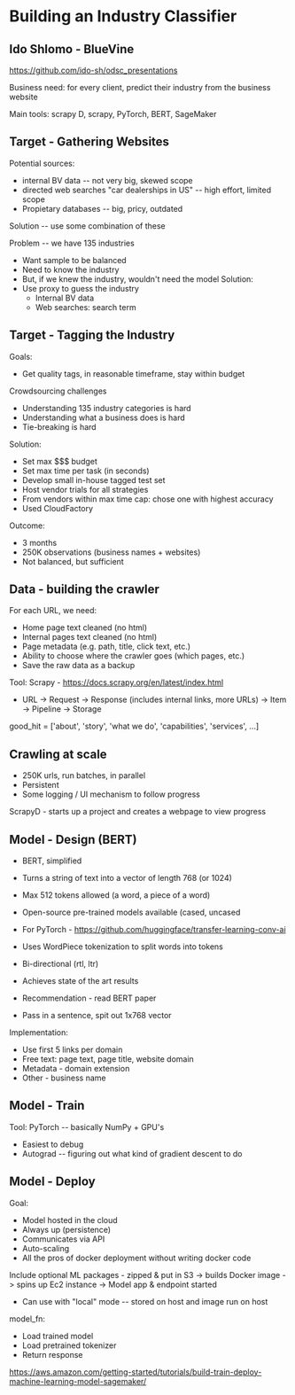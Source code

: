 # Building an Industry Classifier
## Ido Shlomo - BlueVine

https://github.com/ido-sh/odsc_presentations

Business need: for every client, predict their industry from the business
website

Main tools: scrapy D, scrapy, PyTorch, BERT, SageMaker

## Target - Gathering Websites
Potential sources: 
- internal BV data -- not very big, skewed scope
- directed web searches "car dealerships in US" -- high effort, limited
  scope
- Propietary databases -- big, pricy, outdated

Solution -- use some combination of these

Problem -- we have 135 industries
- Want sample to be balanced
- Need to know the industry
- But, if we knew the industry, wouldn't need the model
Solution:
- Use proxy to guess the industry
    - Internal BV data
    - Web searches: search term

## Target - Tagging the Industry
Goals:
- Get quality tags, in reasonable timeframe, stay within budget

Crowdsourcing challenges
- Understanding 135 industry categories is hard
- Understanding what a business does is hard
- Tie-breaking is hard

Solution:
- Set max $$$ budget
- Set max time per task (in seconds)
- Develop small in-house tagged test set
- Host vendor trials for all strategies
- From vendors within max time cap: chose one with highest accuracy
- Used CloudFactory

Outcome:
- 3 months
- 250K observations (business names + websites)
- Not balanced, but sufficient

## Data - building the crawler
For each URL, we need:
- Home page text cleaned (no html)
- Internal pages text cleaned (no html)
- Page metadata (e.g. path, title, click text, etc.)
- Ability to choose where the crawler goes (which pages, etc.)
- Save the raw data as a backup

Tool: Scrapy - https://docs.scrapy.org/en/latest/index.html
- URL -> Request -> Response (includes internal links, more URLs) -> Item -> Pipeline -> Storage

good_hit = ['about', 'story', 'what we do', 'capabilities', 'services', ...]

## Crawling at scale
- 250K urls, run batches, in parallel
- Persistent
- Some logging / UI mechanism to follow progress

ScrapyD - starts up a project and creates a webpage to view progress

## Model - Design (BERT)
- BERT, simplified
- Turns a string of text into a vector of length 768 (or 1024)
- Max 512 tokens allowed (a word, a piece of a word)
- Open-source pre-trained models available (cased, uncased
- For PyTorch - https://github.com/huggingface/transfer-learning-conv-ai

- Uses WordPiece tokenization to split words into tokens
- Bi-directional (rtl, ltr)
- Achieves state of the art results

- Recommendation - read BERT paper
- Pass in a sentence, spit out 1x768 vector

Implementation:
- Use first 5 links per domain
- Free text: page text, page title, website domain
- Metadata - domain extension
- Other - business name

## Model - Train
Tool: PyTorch -- basically NumPy + GPU's
- Easiest to debug
- Autograd -- figuring out what kind of gradient descent to do

## Model - Deploy
Goal:
- Model hosted in the cloud
- Always up (persistence)
- Communicates via API
- Auto-scaling
- All the pros of docker deployment without writing docker code

Include optional ML packages - zipped & put in S3 -> builds Docker image
-> spins up Ec2 instance -> Model app & endpoint started
- Can use with "local" mode -- stored on host and image run on host

model_fn:
- Load trained model
- Load pretrained tokenizer
- Return response

https://aws.amazon.com/getting-started/tutorials/build-train-deploy-machine-learning-model-sagemaker/
